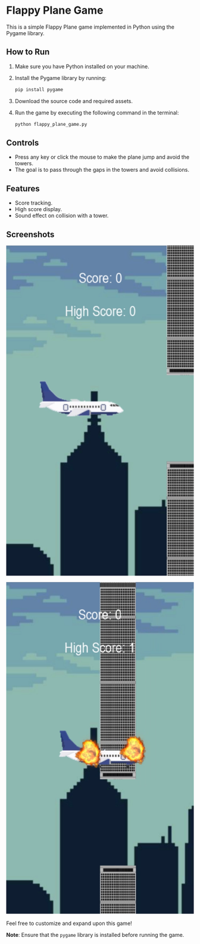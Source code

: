# Flappy Plane Game

This is a simple Flappy Plane game implemented in Python using the Pygame library.

## How to Run

1. Make sure you have Python installed on your machine.
2. Install the Pygame library by running:

    ```bash
    pip install pygame
    ```

3. Download the source code and required assets.
4. Run the game by executing the following command in the terminal:

    ```bash
    python flappy_plane_game.py
    ```

## Controls

- Press any key or click the mouse to make the plane jump and avoid the towers.
- The goal is to pass through the gaps in the towers and avoid collisions.

## Features

- Score tracking.
- High score display.
- Sound effect on collision with a tower.

## Screenshots

![Flappy Plane](Screenshots/plane.png)

![Plane Crash](Screenshots/planecrash.png)

Feel free to customize and expand upon this game!

**Note**: Ensure that the `pygame` library is installed before running the game.

